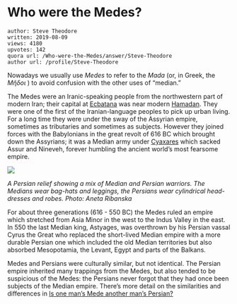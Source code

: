 # Who were the Medes?

	author: Steve Theodore
	written: 2019-08-09
	views: 4180
	upvotes: 142
	quora url: /Who-were-the-Medes/answer/Steve-Theodore
	author url: /profile/Steve-Theodore


Nowadays we usually use _Medes_  to refer to the _Mada_ (or, in Greek, the _Μῆδοι_ ) to avoid confusion with the other uses of “median.”

The Medes were an Iranic-speaking people from the northwestern part of modern Iran; their capital at [Ecbatana](https://en.wikipedia.org/wiki/Ecbatana) was near modern [Hamadan](https://en.wikipedia.org/wiki/Hamadan). They were one of the first of the Iranian-language peoples to pick up urban living. For a long time they were under the sway of the Assyrian empire, sometimes as tributaries and sometimes as subjects. However they joined forces with the Babylonians in the great revolt of 616 BC which brought down the Assyrians; it was a Median army under [Cyaxares](https://en.wikipedia.org/wiki/Cyaxares) which sacked Assur and Nineveh, forever humbling the ancient world’s most fearsome empire.

![](https://qph.fs.quoracdn.net/main-qimg-7acb71ad4816428017420e96f0f1bc54)

_A Persian relief showing a mix of Median and Persian warriors. The Medians wear bag-hats and leggings, the Persians wear cylindrical head-dresses and robes. Photo: Aneta Ribanska_ 

For about three generations (616 - 550 BC) the Medes ruled an empire which stretched from Asia Minor in the west to the Indus Valley in the east. In 550 the last Median king, Astyages, was overthrown by his Persian vassal Cyrus the Great who replaced the short-lived Median empire with a more durable Persian one which included the old Median territories but also absorbed Mesopotamia, the Levant, Egypt and parts of the Balkans.

Medes and Persians were culturally similar, but not identical. The Persian empire inherited many trappings from the Medes, but also tended to be suspicious of the Medes: the Persians never forgot that they had once been subjects of the Median empire. There’s more detail on the similarities and differences in [Is one man’s Mede another man’s Persian?](https://www.quora.com/Is-one-man-s-Mede-another-man-s-Persian/answer/Steve-Theodore?ch=10&share=079d57f2&srid=zLvM)

